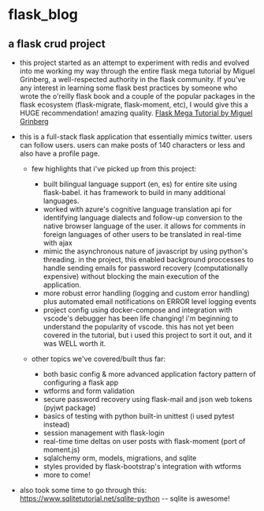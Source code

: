 # flask_blog

## a flask crud project

- this project started as an attempt to experiment with redis and evolved into me working my way through the entire flask mega tutorial by Miguel Grinberg, a well-respected authority in the flask community. If you've any interest in learning some flask best practices by someone who wrote the o'reilly flask book and a couple of the popular packages in the flask ecosystem (flask-migrate, flask-moment, etc), I would give this a HUGE recommendation! amazing quality. <a href='https://blog.miguelgrinberg.com/post/the-flask-mega-tutorial-part-i-hello-world'>Flask Mega Tutorial by Miguel Grinberg</a>

- this is a full-stack flask application that essentially mimics twitter. users can follow users. users can make posts of 140 characters or less and also have a profile page.

    - few highlights that i've picked up from this project:
        - built bilingual language support (en, es) for entire site using flask-babel. it has framework to build in many additional languages.
        - worked with azure's cognitive language translation api for identifying language dialects and follow-up conversion to the native browser language of the user. it allows for comments in foreign languages of other users to be translated in real-time with ajax
        - mimic the asynchronous nature of javascript by using python's threading. in the project, this enabled background proccesses to handle sending emails for password recovery (computationally expensive) without blocking the main execution of the application.
        - more robust error handling (logging and custom error handling) plus automated email notifications on ERROR level logging events
        - project config using docker-compose and integration with vscode's debugger has been life changing! i'm beginning to understand the popularity of vscode. this has not yet been covered in the tutorial, but i used this project to sort it out, and it was WELL worth it.

    - other topics we've covered/built thus far:
        - both basic config & more advanced application factory pattern of configuring a flask app
        - wtforms and form validation
        - secure password recovery using flask-mail and json web tokens (pyjwt package)
        - basics of testing with python built-in unittest (i used pytest instead)
        - session management with flask-login
        - real-time time deltas on user posts with flask-moment (port of moment.js)
        - sqlalchemy orm, models, migrations, and sqlite
        - styles provided by flask-bootstrap's integration with wtforms
        - more to come!

- also took some time to go through this: https://www.sqlitetutorial.net/sqlite-python -- sqlite is awesome!
